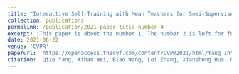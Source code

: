 ```yaml
---
title: "Interactive Self-Training with Mean Teachers for Semi-Supervised Object Detection"
collection: publications
permalink: /publication/2021-paper-title-number-4
excerpt: 'This paper is about the number 1. The number 2 is left for future work.'
date: 2021-06-22
venue: 'CVPR'
paperurl: 'https://openaccess.thecvf.com/content/CVPR2021/html/Yang_Interactive_Self-Training_With_Mean_Teachers_for_Semi-Supervised_Object_Detection_CVPR_2021_paper.html'
citation: 'Qize Yang, Xihan Wei, Biao Wang, Lei Zhang, Xiansheng Hua. &quot;Interactive Self-Training with Mean Teachers for Semi-Supervised Object Detection. &quot; <i>CVPR</i>. 2021.'
---
```

